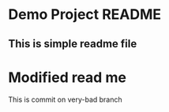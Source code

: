 # Demo Project README
## This is simple readme file

# Modified read me



This is commit on very-bad branch
